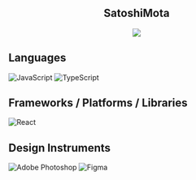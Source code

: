 <p align="center">
  <h2 align="center">SatoshiMota</h2>
</p>

<p align="center">
  <img src="https://readme-typing-svg.herokuapp.com/?lines=Software+GameDev+Crypto+👨‍💻&font=Fira%20Code&center=true&width=380&height=50">
</p>

<h2>Languages</h2>

![JavaScript](https://img.shields.io/badge/JavaScript-A1860F?logo=JavaScript&logoColor=f5f5f5&labelColor=yellow)
![TypeScript](https://img.shields.io/badge/TypeScript-blue?logo=TypeScript&logoColor=f5f5f5)

<h2>Frameworks / Platforms / Libraries</h2>

![React](https://img.shields.io/badge/React-212121?logo=React&logoColor=61DAFB)

<h2>Design Instruments</h2>

![Adobe Photoshop](https://img.shields.io/badge/Adobe%20Photoshop-2FA3F7?logo=adobephotoshop&logoColor=001D34)
![Figma](https://img.shields.io/badge/Figma-F25425?logo=Figma&logoColor=white)

